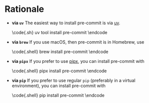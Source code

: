 # Rationale

<div class="tabbed">

- <b class="tab-title">via `uv`</b> The easiest way to install pre-commit is via
  [uv](https://docs.astral.sh/uv/).

  \code{.sh} uv tool install pre-commit \endcode

- <b class="tab-title">via `brew`</b> If you use macOS, then pre-commit is in Homebrew, use

  \code{.shell} brew install pre-commit \endcode

- <b class="tab-title">via `pipx`</b> If you prefer to use [pipx](https://pypa.github.io/pipx/), you
  can install pre-commit with

  \code{.shell} pipx install pre-commit \endcode

- <b class="tab-title">via `pip`</b> If you prefer to use regular `pip` (preferably in a virtual
  environment), you can install pre-commit with

  \code{.shell} pip install pre-commit \endcode

</div>
